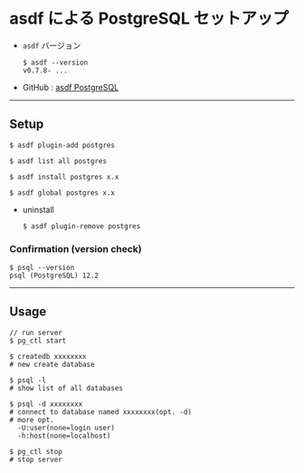 # asdf による PostgreSQL セットアップ

- `asdf` バージョン

  ```
  $ asdf --version
  v0.7.8- ...
  ```

- GitHub : [asdf PostgreSQL](https://github.com/smashedtoatoms/asdf-postgres)

---

## Setup

```
$ asdf plugin-add postgres

$ asdf list all postgres

$ asdf install postgres x.x

$ asdf global postgres x.x
```

- uninstall

  `$ asdf plugin-remove postgres`

### Confirmation (version check)

```
$ psql --version
psql (PostgreSQL) 12.2
```

---

## Usage

```
// run server
$ pg_ctl start

$ createdb xxxxxxxx
# new create database

$ psql -l
# show list of all databases

$ psql -d xxxxxxxx
# connect to database named xxxxxxxx(opt. -d)
# more opt.
  -U:user(none=login user)
  -h:host(none=localhost)

$ pg_ctl stop
# stop server
```
